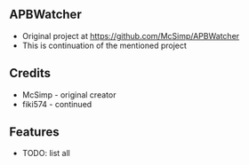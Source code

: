 ## APBWatcher
- Original project at https://github.com/McSimp/APBWatcher
- This is continuation of the mentioned project

## Credits
- McSimp - original creator
- fiki574 - continued


## Features
- TODO: list all